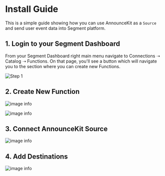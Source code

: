 # Install Guide
This is a simple guide showing how you can use AnnounceKit as a `Source` and send user event data into Segment platform.

## 1. Login to your Segment Dashboard
From your Segment Dashboard right main menu navigate to Connections ➝ Catalog ➝ Functions. On that page, you'll see a button which will navigate you to the section where you can create new Functions.

![Step 1](https://img.announcekit.app/0000000000000000c4f775d8466aa6d1?w=1200&s=3df88625ffebbb1e4055cd43e4be781f)

## 2. Create New Function
![image info](https://img.announcekit.app/0000000000000000edcd7f7bbef5dffc?w=1200&s=87798170c16aae76ada7f72d8f8d2731)

![image info](https://img.announcekit.app/00000000000000003f72d0ae991797e2?w=1200&s=395c97cd7dc491713470ad283567ac82)

## 3. Connect AnnounceKit Source
![image info](https://img.announcekit.app/0000000000000000902d176ec06b4318?w=1200&s=35b84637897e280f502a1c2ff1b72123)

## 4. Add Destinations
![image info](https://img.announcekit.app/00000000000000003e3c37dbc7527574?w=1200&s=e6c4513e089f6145d13187e20b443db1)


